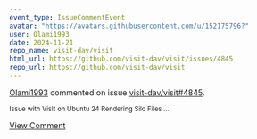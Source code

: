 ```yaml
---
event_type: IssueCommentEvent
avatar: "https://avatars.githubusercontent.com/u/152175796?"
user: Olami1993
date: 2024-11-21
repo_name: visit-dav/visit
html_url: https://github.com/visit-dav/visit/issues/4845
repo_url: https://github.com/visit-dav/visit
---
```


<a href='https://github.com/Olami1993' target='_blank'>Olami1993</a> commented on issue <a href='https://github.com/visit-dav/visit/issues/4845' target='_blank'>visit-dav/visit#4845</a>.

<small>Issue with VisIt on Ubuntu 24 Rendering Silo Files...</small>

<a href='https://github.com/visit-dav/visit/issues/4845' target='_blank'>View Comment</a>